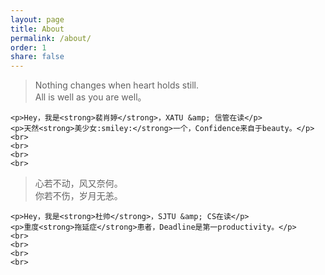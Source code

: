 ```yaml
---
layout: page
title: About
permalink: /about/
order: 1
share: false
---
```


<div class="zh post-container">
    <blockquote>
    <p>
        Nothing changes when heart holds still.<br>
        All is well as you are well。
    </p>
    </blockquote>

    <p>Hey，我是<strong>裴肖婷</strong>，XATU &amp; 信管在读</p>
    <p>天然<strong>美少女:smiley:</strong>一个，Confidence来自于beauty。</p>
    <br>
    <br>
    <br>
    <br>

</div>
<div class="zh post-container">
    <blockquote>
    <p>
        心若不动，风又奈何。<br>
        你若不伤，岁月无恙。
    </p>
    </blockquote>

    <p>Hey，我是<strong>杜帅</strong>，SJTU &amp; CS在读</p>
    <p>重度<strong>拖延症</strong>患者，Deadline是第一productivity。</p>
    <br>
    <br>
    <br>
    <br>

</div>
